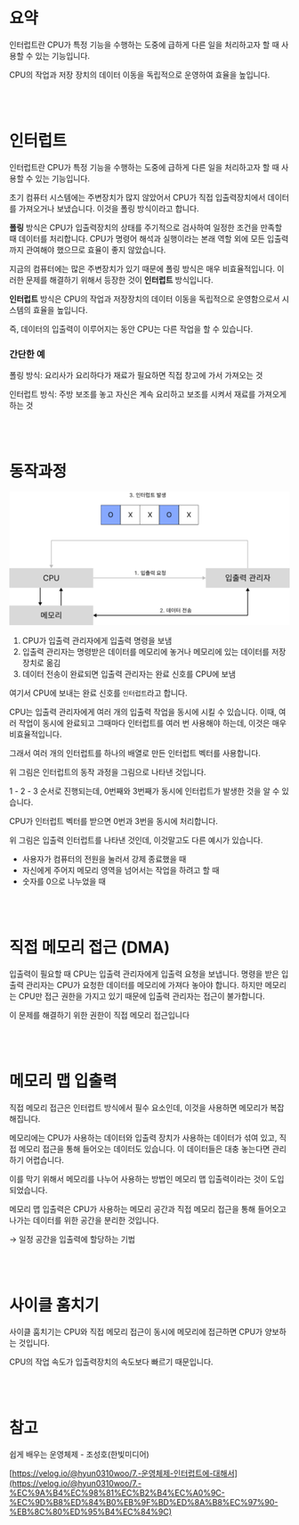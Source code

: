 # 요약

인터럽트란 CPU가 특정 기능을 수행하는 도중에 급하게 다른 일을 처리하고자 할 때 사용할 수 있는 기능입니다.

CPU의 작업과 저장 장치의 데이터 이동을 독립적으로 운영하여 효율을 높입니다.

<br>
<br>

# 인터럽트

인터럽트란 CPU가 특정 기능을 수행하는 도중에 급하게 다른 일을 처리하고자 할 때 사용할 수 있는 기능입니다.

초기 컴퓨터 시스템에는 주변장치가 많지 않았어서 CPU가 직접 입출력장치에서 데이터를 가져오거나 보냈습니다. 이것을 폴링 방식이라고 합니다.

**폴링** 방식은 CPU가 입출력장치의 상태를 주기적으로 검사하여 일정한 조건을 만족할 때 데이터를 처리합니다. CPU가 명령어 해석과 실행이라는 본래 역할 외에 모든 입출력까지 관여해야 했으므로 효율이 좋지 않았습니다.

지금의 컴퓨터에는 많은 주변장치가 있기 때문에 폴링 방식은 매우 비효율적입니다. 이러한 문제를 해결하기 위해서 등장한 것이 **인터럽트** 방식입니다.

**인터럽트** 방식은 CPU의 작업과 저장장치의 데이터 이동을 독립적으로 운영함으로서 시스템의 효율을 높입니다.

즉, 데이터의 입출력이 이루어지는 동안 CPU는 다른 작업을 할 수 있습니다.

### 간단한 예

폴링 방식: 요리사가 요리하다가 재료가 필요하면 직접 창고에 가서 가져오는 것

인터럽트 방식: 주방 보조를 놓고 자신은 계속 요리하고 보조를 시켜서 재료를 가져오게 하는 것

<br>
<br>

# 동작과정

![동작과정](동작과정.png)

1. CPU가 입출력 관리자에게 입출력 명령을 보냄
2. 입출력 관리자는 명령받은 데이터를 메모리에 놓거나 메모리에 있는 데이터를 저장장치로 옮김
3. 데이터 전송이 완료되면 입출력 관리자는 완료 신호를 CPU에 보냄

여기서 CPU에 보내는 완료 신호를 `인터럽트`라고 합니다.

CPU는 입출력 관리자에게 여러 개의 입출력 작업을 동시에 시킬 수 있습니다. 이때, 여러 작업이 동시에 완료되고 그때마다 인터럽트를 여러 번 사용해야 하는데, 이것은 매우 비효율적입니다.

그래서 여러 개의 인터럽트를 하나의 배열로 만든 인터럽트 벡터를 사용합니다.

위 그림은 인터럽트의 동작 과정을 그림으로 나타낸 것입니다.

1 - 2 - 3 순서로 진행되는데, 0번째와 3번째가 동시에 인터럽트가 발생한 것을 알 수 있습니다.

CPU가 인터럽트 벡터를 받으면 0번과 3번을 동시에 처리합니다.

위 그림은 입출력 인터럽트를 나타낸 것인데, 이것말고도 다른 예시가 있습니다.

- 사용자가 컴퓨터의 전원을 눌러서 강제 종료했을 때
- 자신에게 주어지 메모리 영역을 넘어서는 작업을 하려고 할 때
- 숫자를 0으로 나누었을 때

<br>
<br>

# 직접 메모리 접근 (DMA)

입출력이 필요할 때 CPU는 입출력 관리자에게 입출력 요청을 보냅니다. 명령을 받은 입출력 관리자는 CPU가 요청한 데이터를 메모리에 가져다 놓아야 합니다. 하지만 메모리는 CPU만 접근 권한을 가지고 있기 때문에 입출력 관리자는 접근이 불가합니다.

이 문제를 해결하기 위한 권한이 직접 메모리 접근입니다

<br>
<br>

# 메모리 맵 입출력

직접 메모리 접근은 인터럽트 방식에서 필수 요소인데, 이것을 사용하면 메모리가 복잡해집니다.

메모리에는 CPU가 사용하는 데이터와 입출력 장치가 사용하는 데이터가 섞여 있고, 직접 메모리 접근을 통해 들어오는 데이터도 있습니다. 이 데이터들은 대충 놓는다면 관리하기 어렵습니다.

이를 막기 위해서 메모리를 나누어 사용하는 방법인 메모리 맵 입출력이라는 것이 도입되었습니다.

메모리 맵 입출력은 CPU가 사용하는 메모리 공간과 직접 메모리 접근을 통해 들어오고 나가는 데이터를 위한 공간을 분리한 것입니다.

→ 일정 공간을 입출력에 할당하는 기법

<br>
<br>

# 사이클 훔치기

사이클 훔치기는 CPU와 직접 메모리 접근이 동시에 메모리에 접근하면 CPU가 양보하는 것입니다.

CPU의 작업 속도가 입출력장치의 속도보다 빠르기 때문입니다.

<br>
<br>

# 참고

쉽게 배우는 운영체제 - 조성호(한빛미디어)

[https://velog.io/@hyun0310woo/7.-운영체제-인터럽트에-대해서](https://velog.io/@hyun0310woo/7.-%EC%9A%B4%EC%98%81%EC%B2%B4%EC%A0%9C-%EC%9D%B8%ED%84%B0%EB%9F%BD%ED%8A%B8%EC%97%90-%EB%8C%80%ED%95%B4%EC%84%9C)